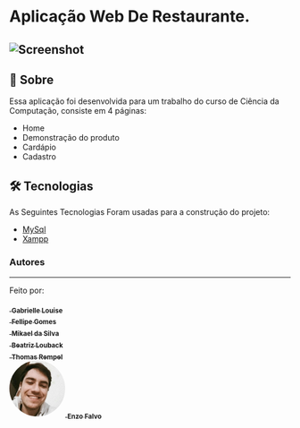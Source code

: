 #  Aplicação Web De Restaurante.

## ![Screenshot](https://github.com/enzofalvo/projeto-3/blob/master/readme/screenshot.jpg)

## 📖 Sobre
Essa aplicação foi desenvolvida para um trabalho do curso de Ciência da Computação, consiste em 4 páginas:
<!--ts-->
   * Home
   * Demonstração do produto
   * Cardápio
   * Cadastro
<!--te-->

## 🛠 Tecnologias

As Seguintes Tecnologias Foram usadas para a construção do projeto:

- [MySql](https://www.mysql.com/)
- [Xampp](https://www.apachefriends.org/pt_br/index.html)

### Autores
---

Feito por:

<a href="https://github.com/gabrielle-louise">
 <img style="border-radius: 50%;" src="https://github.com/enzofalvo/projeto-3/blob/master/readme/fotos/g.png" width="100px;" alt=""/>
 <sub><b>Gabrielle Louise</b></sub></a>
  <br/>

 <a href="https://github.com/fellipegoms">
 <img style="border-radius: 50%;" src="https://github.com/enzofalvo/projeto-3/blob/master/readme/fotos/f.png" width="100px;" alt=""/>
 <sub><b>Fellipe Gomes</b></sub></a>
  <br/>
  
<a href="https://github.com/MikaeldaSilvaS">
 <img style="border-radius: 50%;" src="https://github.com/enzofalvo/projeto-3/blob/master/readme/fotos/m.jpeg" width="100px;" alt=""/>
 <sub><b>Mikael da Silva</b></sub></a>
<br/>

<a href="https://github.com/PaulaJardim">
 <img style="border-radius: 50%;" src="https://github.com/enzofalvo/projeto-3/blob/master/readme/fotos/p.jpeg" width="100px;" alt=""/>
 <sub><b>Beatriz Louback</b></sub></a>
<br/>

<a href="https://github.com/ThomasRempel">
 <img style="border-radius: 50%;" src="https://github.com/enzofalvo/projeto-3/blob/master/readme/fotos/t.jpeg" width="100px;" alt=""/>
 <sub><b>Thomas Rempel</b></sub></a>
<br/>

<a href="https://github.com/enzofalvo">
 <img style="border-radius: 50%;" src="https://github.com/enzofalvo/login-and-register-page/blob/master/readme/pic/fotoPerfil.jpg" width="100px;" alt=""/>
 <sub><b>Enzo Falvo</b></sub></a>
<br/>
